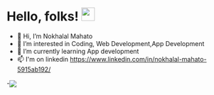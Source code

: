 # Hello, folks! <img src="https://raw.githubusercontent.com/MartinHeinz/MartinHeinz/master/wave.gif" width="30px">

- 👋 Hi, I’m Nokhalal Mahato
- 👀 I’m interested in Coding, Web Development,App Development
- 🌱 I’m currently learning App development
- 📫 I'm on linkedin https://www.linkedin.com/in/nokhalal-mahato-5915ab192/

-<img align="center" src="https://github-readme-stats.vercel.app/api/<CARD_TYPE>/?username=<USERNAME>&theme=<THEME_NAME>" />

